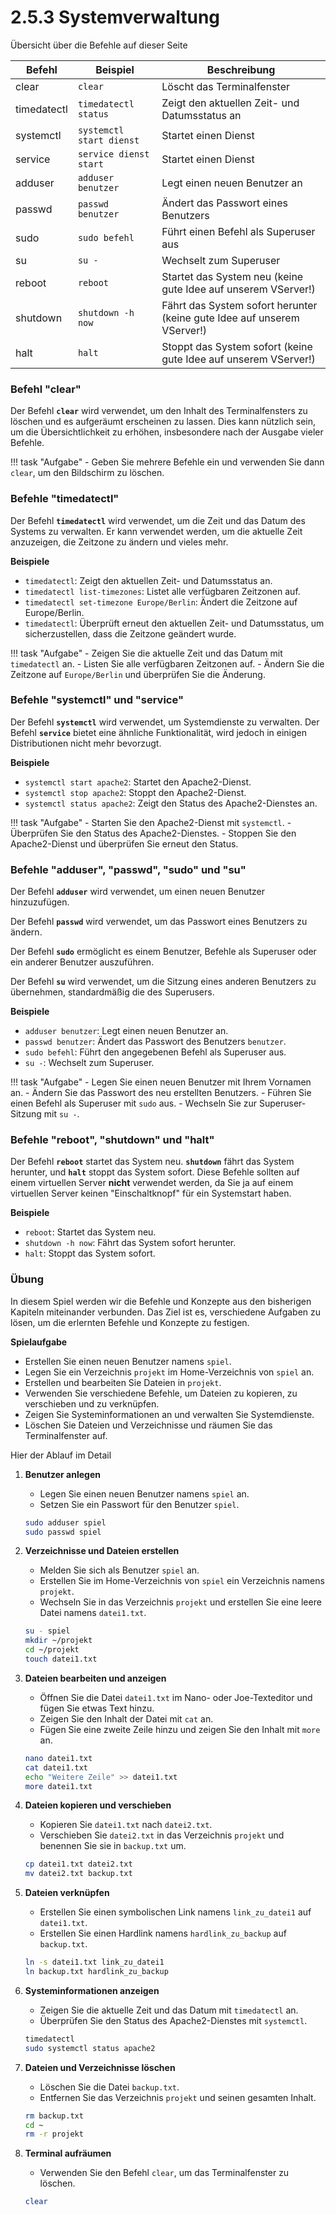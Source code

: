 # 2.5.3 Systemverwaltung

Übersicht über die Befehle auf dieser Seite

| Befehl     | Beispiel | Beschreibung |
|------------|----------|--------------|
| clear      | `clear`  | Löscht das Terminalfenster |
| timedatectl| `timedatectl status` | Zeigt den aktuellen Zeit- und Datumsstatus an |
| systemctl  | `systemctl start dienst` | Startet einen Dienst |
| service    | `service dienst start` | Startet einen Dienst |
| adduser    | `adduser benutzer` | Legt einen neuen Benutzer an |
| passwd     | `passwd benutzer` | Ändert das Passwort eines Benutzers |
| sudo       | `sudo befehl` | Führt einen Befehl als Superuser aus |
| su         | `su -` | Wechselt zum Superuser |
| reboot     | `reboot` | Startet das System neu (keine gute Idee auf unserem VServer!)|
| shutdown   | `shutdown -h now` | Fährt das System sofort herunter (keine gute Idee auf unserem VServer!)|
| halt       | `halt` | Stoppt das System sofort (keine gute Idee auf unserem VServer!)|

### Befehl "**clear**"

Der Befehl **`clear`** wird verwendet, um den Inhalt des Terminalfensters zu löschen und es aufgeräumt erscheinen zu lassen. Dies kann nützlich sein, um die Übersichtlichkeit zu erhöhen, insbesondere nach der Ausgabe vieler Befehle.

!!! task "Aufgabe"
    - Geben Sie mehrere Befehle ein und verwenden Sie dann `clear`, um den Bildschirm zu löschen.

### Befehle "**timedatectl**"

Der Befehl **`timedatectl`** wird verwendet, um die Zeit und das Datum des Systems zu verwalten. Er kann verwendet werden, um die aktuelle Zeit anzuzeigen, die Zeitzone zu ändern und vieles mehr. 

**Beispiele**

- `timedatectl`: Zeigt den aktuellen Zeit- und Datumsstatus an.
- `timedatectl list-timezones`: Listet alle verfügbaren Zeitzonen auf.
- `timedatectl set-timezone Europe/Berlin`: Ändert die Zeitzone auf Europe/Berlin.
- `timedatectl`: Überprüft erneut den aktuellen Zeit- und Datumsstatus, um sicherzustellen, dass die Zeitzone geändert wurde.

!!! task "Aufgabe"
    - Zeigen Sie die aktuelle Zeit und das Datum mit `timedatectl` an.
    - Listen Sie alle verfügbaren Zeitzonen auf.
    - Ändern Sie die Zeitzone auf `Europe/Berlin` und überprüfen Sie die Änderung.

### Befehle "**systemctl**" und "**service**"

Der Befehl **`systemctl`** wird verwendet, um Systemdienste zu verwalten. Der Befehl **`service`** bietet eine ähnliche Funktionalität, wird jedoch in einigen Distributionen nicht mehr bevorzugt.

**Beispiele**

- `systemctl start apache2`: Startet den Apache2-Dienst.
- `systemctl stop apache2`: Stoppt den Apache2-Dienst.
- `systemctl status apache2`: Zeigt den Status des Apache2-Dienstes an.

!!! task "Aufgabe"
    - Starten Sie den Apache2-Dienst mit `systemctl`.
    - Überprüfen Sie den Status des Apache2-Dienstes.
    - Stoppen Sie den Apache2-Dienst und überprüfen Sie erneut den Status.

### Befehle "**adduser**", "**passwd**", "**sudo**" und "**su**"

Der Befehl **`adduser`** wird verwendet, um einen neuen Benutzer hinzuzufügen.

Der Befehl **`passwd`** wird verwendet, um das Passwort eines Benutzers zu ändern.

Der Befehl **`sudo`** ermöglicht es einem Benutzer, Befehle als Superuser oder ein anderer Benutzer auszuführen.

Der Befehl **`su`** wird verwendet, um die Sitzung eines anderen Benutzers zu übernehmen, standardmäßig die des Superusers.

**Beispiele**

- `adduser benutzer`: Legt einen neuen Benutzer an.
- `passwd benutzer`: Ändert das Passwort des Benutzers `benutzer`.
- `sudo befehl`: Führt den angegebenen Befehl als Superuser aus.
- `su -`: Wechselt zum Superuser.

!!! task "Aufgabe"
    - Legen Sie einen neuen Benutzer mit Ihrem Vornamen an.
    - Ändern Sie das Passwort des neu erstellten Benutzers.
    - Führen Sie einen Befehl als Superuser mit `sudo` aus.
    - Wechseln Sie zur Superuser-Sitzung mit `su -`.

### Befehle "**reboot**", "**shutdown**" und "**halt**"

Der Befehl **`reboot`** startet das System neu. **`shutdown`** fährt das System herunter, und **`halt`** stoppt das System sofort. Diese Befehle sollten auf einem virtuellen Server **nicht** verwendet werden, da Sie ja auf einem virtuellen Server keinen "Einschaltknopf" für ein Systemstart haben.

**Beispiele**

- `reboot`: Startet das System neu.
- `shutdown -h now`: Fährt das System sofort herunter.
- `halt`: Stoppt das System sofort.


### Übung

In diesem Spiel werden wir die Befehle und Konzepte aus den bisherigen Kapiteln miteinander verbunden. Das Ziel ist es, verschiedene Aufgaben zu lösen, um die erlernten Befehle und Konzepte zu festigen.

**Spielaufgabe**

- Erstellen Sie einen neuen Benutzer namens `spiel`.
- Legen Sie ein Verzeichnis `projekt` im Home-Verzeichnis von `spiel` an.
- Erstellen und bearbeiten Sie Dateien in `projekt`.
- Verwenden Sie verschiedene Befehle, um Dateien zu kopieren, zu verschieben und zu verknüpfen.
- Zeigen Sie Systeminformationen an und verwalten Sie Systemdienste.
- Löschen Sie Dateien und Verzeichnisse und räumen Sie das Terminalfenster auf.

Hier der Ablauf im Detail

1. **Benutzer anlegen**
    - Legen Sie einen neuen Benutzer namens `spiel` an.
    - Setzen Sie ein Passwort für den Benutzer `spiel`.

    ```bash
    sudo adduser spiel
    sudo passwd spiel
    ```

2. **Verzeichnisse und Dateien erstellen**
    - Melden Sie sich als Benutzer `spiel` an.
    - Erstellen Sie im Home-Verzeichnis von `spiel` ein Verzeichnis namens `projekt`.
    - Wechseln Sie in das Verzeichnis `projekt` und erstellen Sie eine leere Datei namens `datei1.txt`.

    ```bash
    su - spiel
    mkdir ~/projekt
    cd ~/projekt
    touch datei1.txt
    ```

3. **Dateien bearbeiten und anzeigen**
    - Öffnen Sie die Datei `datei1.txt` im Nano- oder Joe-Texteditor und fügen Sie etwas Text hinzu.
    - Zeigen Sie den Inhalt der Datei mit `cat` an.
    - Fügen Sie eine zweite Zeile hinzu und zeigen Sie den Inhalt mit `more` an.

    ```bash
    nano datei1.txt
    cat datei1.txt
    echo "Weitere Zeile" >> datei1.txt
    more datei1.txt
    ```

4. **Dateien kopieren und verschieben**
    - Kopieren Sie `datei1.txt` nach `datei2.txt`.
    - Verschieben Sie `datei2.txt` in das Verzeichnis `projekt` und benennen Sie sie in `backup.txt` um.

    ```bash
    cp datei1.txt datei2.txt
    mv datei2.txt backup.txt
    ```

5. **Dateien verknüpfen**
    - Erstellen Sie einen symbolischen Link namens `link_zu_datei1` auf `datei1.txt`.
    - Erstellen Sie einen Hardlink namens `hardlink_zu_backup` auf `backup.txt`.

    ```bash
    ln -s datei1.txt link_zu_datei1
    ln backup.txt hardlink_zu_backup
    ```

6. **Systeminformationen anzeigen**
    - Zeigen Sie die aktuelle Zeit und das Datum mit `timedatectl` an.
    - Überprüfen Sie den Status des Apache2-Dienstes mit `systemctl`.

    ```bash
    timedatectl
    sudo systemctl status apache2
    ```

7. **Dateien und Verzeichnisse löschen**
    - Löschen Sie die Datei `backup.txt`.
    - Entfernen Sie das Verzeichnis `projekt` und seinen gesamten Inhalt.

    ```bash
    rm backup.txt
    cd ~
    rm -r projekt
    ```

8. **Terminal aufräumen**
    - Verwenden Sie den Befehl `clear`, um das Terminalfenster zu löschen.

    ```bash
    clear
    ```


